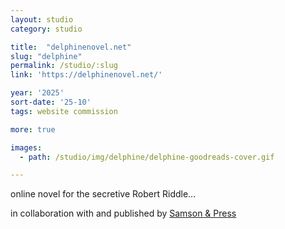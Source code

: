 ```yaml
---
layout: studio
category: studio

title:  "delphinenovel.net"
slug: "delphine"
permalink: /studio/:slug
link: 'https://delphinenovel.net/'

year: '2025'
sort-date: '25-10'
tags: website commission

more: true

images:
  - path: /studio/img/delphine/delphine-goodreads-cover.gif

---
```

<p>
  online novel for the secretive Robert Riddle...
</p>

<p>
  in collaboration with and published by <a href="https://www.samsonandpress.com/">Samson & Press</a>
</p>